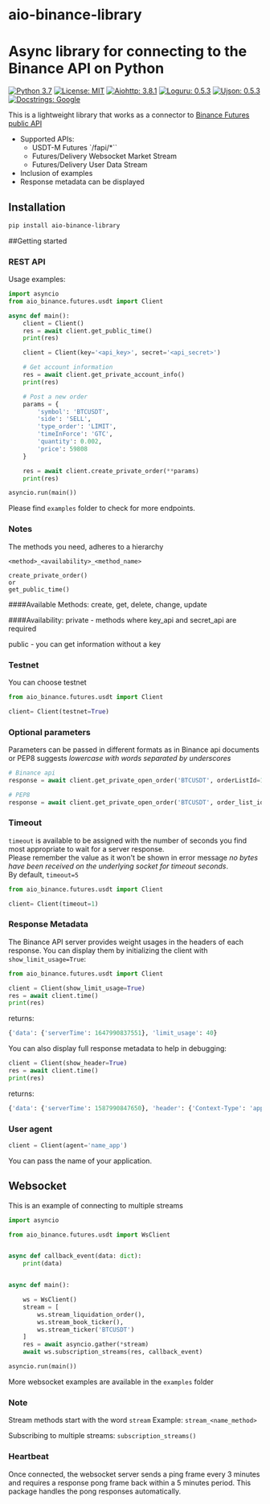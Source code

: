 # aio-binance-library
# Async library for connecting to the Binance API on Python
[![Python 3.7](https://img.shields.io/badge/python-3.7|3.8|3.9|3.10-blue.svg)](https://www.python.org/downloads/release/python-370/)
[![License: MIT](https://img.shields.io/badge/License-MIT-yellow.svg)](https://opensource.org/licenses/MIT)
[![Aiohttp: 3.8.1](https://img.shields.io/badge/aiohttp-3.8.1-blue.svg)](https://github.com/aio-libs/aiohttp)
[![Loguru: 0.5.3](https://img.shields.io/badge/loguru-0.5.3-blue.svg)](https://github.com/Delgan/loguru)
[![Ujson: 0.5.3](https://img.shields.io/badge/ujson-5.1.0-blue.svg)](https://github.com/ultrajson/ultrajson)
[![Docstrings: Google](https://img.shields.io/badge/Docstrings-Google-black.svg)](https://sphinxcontrib-napoleon.readthedocs.io/en/latest/example_google.html)

This is a lightweight library that works as a connector to [Binance Futures public API](https://binance-docs.github.io/apidocs/futures/en/)

- Supported APIs:
    - USDT-M Futures `/fapi/*``
    - Futures/Delivery Websocket Market Stream
    - Futures/Delivery User Data Stream
- Inclusion of examples
- Response metadata can be displayed

## Installation

```bash
pip install aio-binance-library
```

##Getting started

### REST API

Usage examples:
```python
import asyncio
from aio_binance.futures.usdt import Client 

async def main():
    client = Client()
    res = await client.get_public_time()
    print(res)

    client = Client(key='<api_key>', secret='<api_secret>')

    # Get account information
    res = await client.get_private_account_info()
    print(res)

    # Post a new order
    params = {
        'symbol': 'BTCUSDT',
        'side': 'SELL',
        'type_order': 'LIMIT',
        'timeInForce': 'GTC',
        'quantity': 0.002,
        'price': 59808
    }

    res = await client.create_private_order(**params)
    print(res)

asyncio.run(main())

```
Please find `examples` folder to check for more endpoints.

### Notes
The methods you need, adheres to a hierarchy
```
<method>_<availability>_<method_name>

create_private_order()
or
get_public_time()
```
####Available Methods:
create, get, delete, change, update

####Availability:
private - methods where key_api and secret_api are required

public - you can get information without a key


### Testnet

You can choose testnet

```python
from aio_binance.futures.usdt import Client

client= Client(testnet=True)
```

### Optional parameters


Parameters can be passed in different formats as in Binance api documents or PEP8 suggests _lowercase with words separated by underscores_

```python
# Binance api
response = await client.get_private_open_order('BTCUSDT', orderListId=1)

# PEP8
response = await client.get_private_open_order('BTCUSDT', order_list_id=1)
```

### Timeout

`timeout` is available to be assigned with the number of seconds you find most appropriate to wait for a server response.<br/>
Please remember the value as it won't be shown in error message _no bytes have been received on the underlying socket for timeout seconds_.<br/>
By default, `timeout=5`

```python
from aio_binance.futures.usdt import Client

client= Client(timeout=1)
```

### Response Metadata

The Binance API server provides weight usages in the headers of each response.
You can display them by initializing the client with `show_limit_usage=True`:

```python
from aio_binance.futures.usdt import Client

client = Client(show_limit_usage=True)
res = await client.time()
print(res)
```
returns:

```python
{'data': {'serverTime': 1647990837551}, 'limit_usage': 40}
```
You can also display full response metadata to help in debugging:

```python
client = Client(show_header=True)
res = await client.time()
print(res)
```

returns:

```python
{'data': {'serverTime': 1587990847650}, 'header': {'Context-Type': 'application/json;charset=utf-8', ...}}
```

### User agent

```python
client = Client(agent='name_app')
```

You can pass the name of your application.


## Websocket

This is an example of connecting to multiple streams

```python
import asyncio

from aio_binance.futures.usdt import WsClient


async def callback_event(data: dict):
    print(data)


async def main():

    ws = WsClient()
    stream = [
        ws.stream_liquidation_order(),
        ws.stream_book_ticker(),
        ws.stream_ticker('BTCUSDT')
    ]
    res = await asyncio.gather(*stream)
    await ws.subscription_streams(res, callback_event)

asyncio.run(main())
```
More websocket examples are available in the `examples` folder

### Note
Stream methods start with the word `stream` Example: `stream_<name_method>`

Subscribing to multiple streams: `subscription_streams()`

### Heartbeat

Once connected, the websocket server sends a ping frame every 3 minutes and requires a response pong frame back within
a 5 minutes period. This package handles the pong responses automatically.
